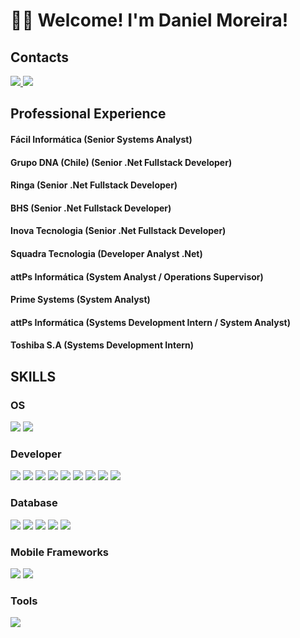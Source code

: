# 👨‍💻 Welcome! I'm Daniel Moreira!

<!--![Anurag's GitHub stats](https://github-readme-stats.vercel.app/api?username=danimoreira&show_icons=true) 
[![Top Langs](https://github-readme-stats.vercel.app/api/top-langs/?username=danimoreira&layout=compact)](https://github.com/danimoreira/github-readme-stats)-->

## Contacts
<a href="mailto:dniel.moreira@gmail.com" target="_blank" rel="noreferrer noopener">
<img src="https://img.shields.io/badge/Gmail-D14836?style=for-the-badge&logo=gmail&logoColor=white" />
</a> <a href="https://www.linkedin.com/in/danielmoreiradeveloper/"  target="_blank" rel="noreferrer noopener"> <img src="https://img.shields.io/badge/LinkedIn-0077B5?style=for-the-badge&logo=linkedin&logoColor=white" /> </a>


## Professional Experience
#### Fácil Informática (Senior Systems Analyst)
#### Grupo DNA (Chile) (Senior .Net Fullstack Developer)
#### Ringa (Senior .Net Fullstack Developer)
#### BHS (Senior .Net Fullstack Developer)
#### Inova Tecnologia (Senior .Net Fullstack Developer)
#### Squadra Tecnologia (Developer Analyst .Net)
#### attPs Informática (System Analyst / Operations Supervisor)
#### Prime Systems (System Analyst)
#### attPs Informática (Systems Development Intern / System Analyst)
#### Toshiba S.A (Systems Development Intern)

## SKILLS

### OS
<img src="https://img.shields.io/badge/Ubuntu-E95420?style=for-the-badge&logo=ubuntu&logoColor=white" /> <img src="https://img.shields.io/badge/Windows-0078D6?style=for-the-badge&logo=windows&logoColor=white" />

### Developer
<img src="https://img.shields.io/badge/C%23-239120?style=for-the-badge&logo=c-sharp&logoColor=white" /> <img src="https://img.shields.io/badge/.NET-5C2D91?style=for-the-badge&logo=.net&logoColor=white" /> <img src="https://img.shields.io/badge/JavaScript-323330?style=for-the-badge&logo=javascript&logoColor=F7DF1E" /> <img src="https://img.shields.io/badge/HTML5-E34F26?style=for-the-badge&logo=html5&logoColor=white" /> <img src="https://img.shields.io/badge/CSS3-1572B6?style=for-the-badge&logo=css3&logoColor=white" /> <img src="https://img.shields.io/badge/AngularJS-E23237?style=for-the-badge&logo=angularjs&logoColor=white" /> <img src="https://img.shields.io/badge/Bootstrap-563D7C?style=for-the-badge&logo=bootstrap&logoColor=white" /> <img src="https://img.shields.io/badge/jQuery-0769AD?style=for-the-badge&logo=jquery&logoColor=white" /> <img src="https://img.shields.io/badge/Material--UI-0081CB?style=for-the-badge&logo=material-ui&logoColor=white" />

### Database
<img src="https://img.shields.io/badge/MySQL-00000F?style=for-the-badge&logo=mysql&logoColor=white" /> <img src="https://img.shields.io/badge/PostgreSQL-316192?style=for-the-badge&logo=postgresql&logoColor=white" /> <img src="https://img.shields.io/badge/Oracle-F80000?style=for-the-badge&logo=Oracle&logoColor=white" /> <img src="https://img.shields.io/badge/SQLite-07405E?style=for-the-badge&logo=sqlite&logoColor=white" /> <img src="https://img.shields.io/badge/Microsoft_SQL_Server-CC2927?style=for-the-badge&logo=microsoft-sql-server&logoColor=white" />

### Mobile Frameworks
<img src="https://img.shields.io/badge/Ionic-3880FF?style=for-the-badge&logo=ionic&logoColor=white" /> <img src="https://img.shields.io/badge/Cordova-35434F?style=for-the-badge&logo=apache-cordova&logoColor=E8E8E8" />

### Tools
<img src="https://img.shields.io/badge/Powershell-2CA5E0?style=for-the-badge&logo=powershell&logoColor=white" />



